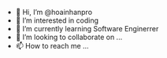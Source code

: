 - 👋 Hi, I’m @hoainhanpro
- 👀 I’m interested in coding
- 🌱 I’m currently learning Software Enginerrer
- 💞️ I’m looking to collaborate on ...
- 📫 How to reach me ...

<!---
hoainhanpro/hoainhanpro is a ✨ special ✨ repository because its `README.md` (this file) appears on your GitHub profile.
You can click the Preview link to take a look at your changes.
--->
